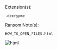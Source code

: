 Extension(s): 
```
.decrypme
```
Ransom Note(s): 
```
HOW_TO_OPEN_FILES.html 
```
![html](https://github.com/user-attachments/assets/3bcc3a93-f174-4371-ab41-d7d67d51b2d8)
